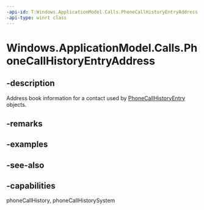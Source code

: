```yaml
---
-api-id: T:Windows.ApplicationModel.Calls.PhoneCallHistoryEntryAddress
-api-type: winrt class
---
```


<!-- Class syntax.
public class PhoneCallHistoryEntryAddress : Windows.ApplicationModel.Calls.IPhoneCallHistoryEntryAddress
-->

# Windows.ApplicationModel.Calls.PhoneCallHistoryEntryAddress

## -description
Address book information for a contact used by [PhoneCallHistoryEntry](phonecallhistoryentry.md) objects.

## -remarks

## -examples

## -see-also

## -capabilities
phoneCallHistory, phoneCallHistorySystem
